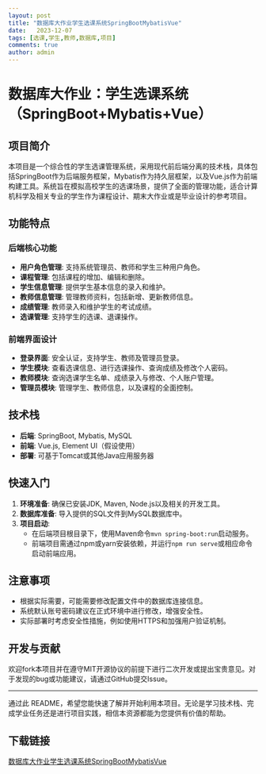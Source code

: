 ```yaml
---
layout: post
title: "数据库大作业学生选课系统SpringBootMybatisVue"
date:   2023-12-07
tags: [选课,学生,教师,数据库,项目]
comments: true
author: admin
---
```

# 数据库大作业：学生选课系统（SpringBoot+Mybatis+Vue）

## 项目简介

本项目是一个综合性的学生选课管理系统，采用现代前后端分离的技术栈，具体包括SpringBoot作为后端服务框架，Mybatis作为持久层框架，以及Vue.js作为前端构建工具。系统旨在模拟高校学生的选课场景，提供了全面的管理功能，适合计算机科学及相关专业的学生作为课程设计、期末大作业或是毕业设计的参考项目。

## 功能特点

### 后端核心功能
- **用户角色管理**: 支持系统管理员、教师和学生三种用户角色。
- **课程管理**: 包括课程的增加、编辑和删除。
- **学生信息管理**: 提供学生基本信息的录入和维护。
- **教师信息管理**: 管理教师资料，包括新增、更新教师信息。
- **成绩管理**: 教师录入和维护学生的考试成绩。
- **选课管理**: 支持学生的选课、退课操作。

### 前端界面设计
- **登录界面**: 安全认证，支持学生、教师及管理员登录。
- **学生模块**: 查看选课信息、进行选课操作、查询成绩及修改个人密码。
- **教师模块**: 查询选课学生名单、成绩录入与修改、个人账户管理。
- **管理员模块**: 管理学生、教师信息，以及课程的全面控制。

## 技术栈
- **后端**: SpringBoot, Mybatis, MySQL
- **前端**: Vue.js, Element UI（假设使用）
- **部署**: 可基于Tomcat或其他Java应用服务器

## 快速入门
1. **环境准备**: 确保已安装JDK, Maven, Node.js以及相关的开发工具。
2. **数据库准备**: 导入提供的SQL文件到MySQL数据库中。
3. **项目启动**:
   - 在后端项目根目录下，使用Maven命令`mvn spring-boot:run`启动服务。
   - 前端项目需通过npm或yarn安装依赖，并运行`npm run serve`或相应命令启动前端应用。
   
## 注意事项
- 根据实际需要，可能需要修改配置文件中的数据库连接信息。
- 系统默认账号密码建议在正式环境中进行修改，增强安全性。
- 实际部署时考虑安全性措施，例如使用HTTPS和加强用户验证机制。

## 开发与贡献
欢迎fork本项目并在遵守MIT开源协议的前提下进行二次开发或提出宝贵意见。对于发现的bug或功能建议，请通过GitHub提交Issue。

---

通过此 README，希望您能快速了解并开始利用本项目。无论是学习技术栈、完成学业任务还是进行项目实践，相信本资源都能为您提供有价值的帮助。

## 下载链接

[数据库大作业学生选课系统SpringBootMybatisVue](https://pan.quark.cn/s/634d3617404a)
